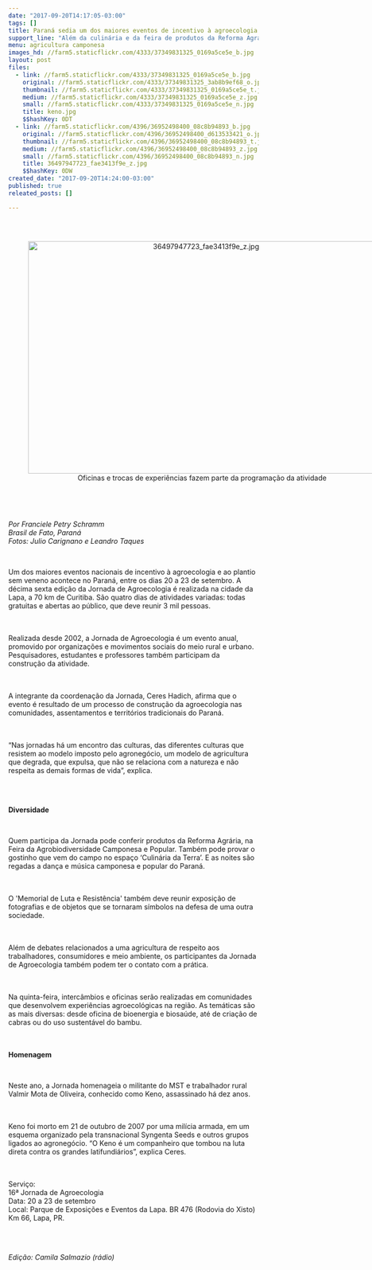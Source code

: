```yaml
---
date: "2017-09-20T14:17:05-03:00"
tags: []
title: Paraná sedia um dos maiores eventos de incentivo à agroecologia do Brasil
support_line: "Além da culinária e da feira de produtos da Reforma Agrária, a jornada traz oficinas e debates da prática agroecológica"
menu: agricultura camponesa
images_hd: //farm5.staticflickr.com/4333/37349831325_0169a5ce5e_b.jpg
layout: post
files:
  - link: //farm5.staticflickr.com/4333/37349831325_0169a5ce5e_b.jpg
    original: //farm5.staticflickr.com/4333/37349831325_3ab8b9ef68_o.jpg
    thumbnail: //farm5.staticflickr.com/4333/37349831325_0169a5ce5e_t.jpg
    medium: //farm5.staticflickr.com/4333/37349831325_0169a5ce5e_z.jpg
    small: //farm5.staticflickr.com/4333/37349831325_0169a5ce5e_n.jpg
    title: keno.jpg
    $$hashKey: 0DT
  - link: //farm5.staticflickr.com/4396/36952498400_08c8b94893_b.jpg
    original: //farm5.staticflickr.com/4396/36952498400_d613533421_o.jpg
    thumbnail: //farm5.staticflickr.com/4396/36952498400_08c8b94893_t.jpg
    medium: //farm5.staticflickr.com/4396/36952498400_08c8b94893_z.jpg
    small: //farm5.staticflickr.com/4396/36952498400_08c8b94893_n.jpg
    title: 36497947723_fae3413f9e_z.jpg
    $$hashKey: 0DW
created_date: "2017-09-20T14:24:00-03:00"
published: true
releated_posts: []

---
```

<p>&nbsp;</p>

<div style="text-align:center">
<figure class="image" style="display:inline-block"><img alt="36497947723_fae3413f9e_z.jpg" height="467" src="//farm5.staticflickr.com/4396/36952498400_08c8b94893_b.jpg" width="700" />
<figcaption>Oficinas e trocas de experi&ecirc;ncias fazem parte da programa&ccedil;&atilde;o da atividade</figcaption>
</figure>
</div>

<p><br />
&nbsp;</p>

<p><em>Por Franciele Petry Schramm&nbsp;<br />
Brasil de Fato, Paran&aacute;<br />
Fotos: Julio Carignano e Leandro Taques</em></p>

<p>&nbsp;</p>

<p>Um dos maiores eventos nacionais de incentivo &agrave; agroecologia e ao plantio sem veneno acontece no Paran&aacute;, entre os dias 20 a 23 de setembro. A d&eacute;cima sexta edi&ccedil;&atilde;o da Jornada de Agroecologia &eacute; realizada na cidade da Lapa, a 70 km de Curitiba. S&atilde;o quatro dias de atividades variadas: todas gratuitas e abertas ao p&uacute;blico, que deve reunir 3 mil pessoas.</p>

<p><br />
<br />
Realizada desde 2002, a Jornada de Agroecologia &eacute; um evento anual, promovido por organiza&ccedil;&otilde;es e movimentos sociais do meio rural e urbano. Pesquisadores, estudantes e professores tamb&eacute;m participam da constru&ccedil;&atilde;o da atividade.&nbsp;</p>

<p><br />
<br />
A integrante da coordena&ccedil;&atilde;o da Jornada, Ceres Hadich, afirma que o evento &eacute; resultado de um processo de constru&ccedil;&atilde;o da agroecologia nas comunidades, assentamentos e territ&oacute;rios tradicionais do Paran&aacute;.</p>

<p><br />
<br />
&ldquo;Nas jornadas h&aacute; um encontro das culturas, das diferentes culturas que resistem ao modelo imposto pelo agroneg&oacute;cio, um modelo de agricultura que degrada, que expulsa, que n&atilde;o se relaciona com a natureza e n&atilde;o respeita as demais formas de vida&rdquo;, explica.&nbsp;</p>

<p><br />
&nbsp;</p>

<p><strong>Diversidade</strong></p>

<p>&nbsp;</p>

<p>Quem participa da Jornada pode conferir produtos da Reforma Agr&aacute;ria, na Feira da Agrobiodiversidade Camponesa e Popular. Tamb&eacute;m pode provar o gostinho que vem do campo no espa&ccedil;o &lsquo;Culin&aacute;ria da Terra&rsquo;. E as noites s&atilde;o regadas a dan&ccedil;a e m&uacute;sica camponesa e popular do Paran&aacute;.</p>

<p><br />
<br />
O &#39;Memorial de Luta e Resist&ecirc;ncia&#39; tamb&eacute;m deve reunir exposi&ccedil;&atilde;o de fotografias e de objetos que se tornaram s&iacute;mbolos na defesa de uma outra sociedade.</p>

<p><br />
<br />
Al&eacute;m de debates relacionados a uma agricultura de respeito aos trabalhadores, consumidores e meio ambiente, os participantes da Jornada de Agroecologia tamb&eacute;m podem ter o contato com a pr&aacute;tica.</p>

<p><br />
<br />
Na quinta-feira, interc&acirc;mbios e oficinas ser&atilde;o realizadas em comunidades que desenvolvem experi&ecirc;ncias agroecol&oacute;gicas na regi&atilde;o. As tem&aacute;ticas s&atilde;o as mais diversas: desde oficina de bioenergia e biosa&uacute;de, at&eacute; de cria&ccedil;&atilde;o de cabras ou do uso sustent&aacute;vel do bambu.</p>

<p><br />
<br />
<strong>Homenagem</strong></p>

<p>&nbsp;</p>

<p>Neste ano, a Jornada homenageia o militante do MST e trabalhador rural Valmir Mota de Oliveira, conhecido como Keno, assassinado h&aacute; dez anos.&nbsp;</p>

<p><br />
<br />
Keno foi morto em 21 de outubro de 2007 por uma mil&iacute;cia armada, em um esquema organizado pela transnacional Syngenta Seeds e outros grupos ligados ao agroneg&oacute;cio. &ldquo;O Keno &eacute; um companheiro que tombou na luta direta contra os grandes latifundi&aacute;rios&rdquo;, explica Ceres.</p>

<p><br />
<br />
Servi&ccedil;o:<br />
16&ordf; Jornada de Agroecologia<br />
Data: 20 a 23 de setembro<br />
Local: Parque de Exposi&ccedil;&otilde;es e Eventos da Lapa. BR 476 (Rodovia do Xisto) Km 66, Lapa, PR.</p>

<p>&nbsp;</p>

<p><br />
<em>Edi&ccedil;&atilde;o: Camila Salmazio (r&aacute;dio)</em></p>
